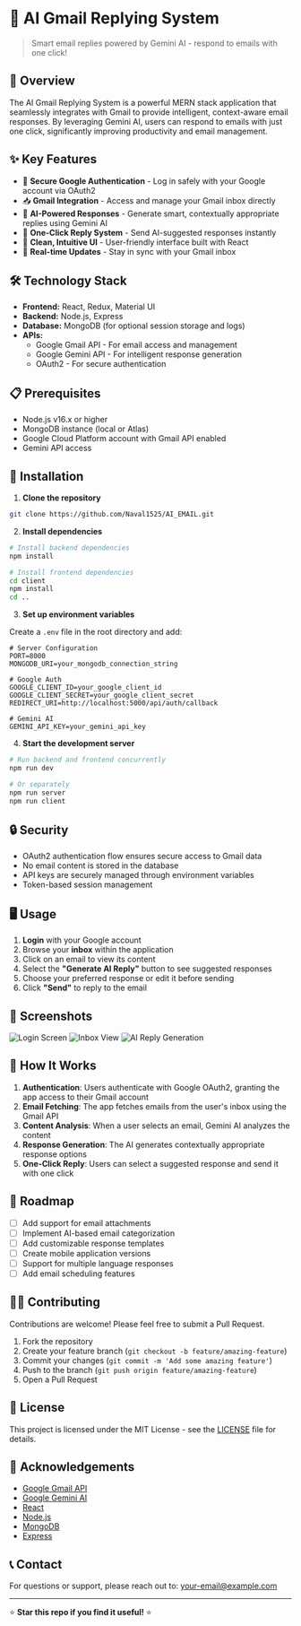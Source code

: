 # 📧 AI Gmail Replying System

> Smart email replies powered by Gemini AI - respond to emails with one click!

## 🚀 Overview

The AI Gmail Replying System is a powerful MERN stack application that seamlessly integrates with Gmail to provide intelligent, context-aware email responses. By leveraging Gemini AI, users can respond to emails with just one click, significantly improving productivity and email management.

## ✨ Key Features

- 🔐 **Secure Google Authentication** - Log in safely with your Google account via OAuth2
- 📥 **Gmail Integration** - Access and manage your Gmail inbox directly
- 🤖 **AI-Powered Responses** - Generate smart, contextually appropriate replies using Gemini AI
- 💨 **One-Click Reply System** - Send AI-suggested responses instantly
- 🎨 **Clean, Intuitive UI** - User-friendly interface built with React
- 🔄 **Real-time Updates** - Stay in sync with your Gmail inbox

## 🛠️ Technology Stack

- **Frontend:** React, Redux, Material UI
- **Backend:** Node.js, Express
- **Database:** MongoDB (for optional session storage and logs)
- **APIs:**
  - Google Gmail API - For email access and management
  - Google Gemini API - For intelligent response generation
  - OAuth2 - For secure authentication

## 📋 Prerequisites

- Node.js v16.x or higher
- MongoDB instance (local or Atlas)
- Google Cloud Platform account with Gmail API enabled
- Gemini API access

## 🔧 Installation

1. **Clone the repository**

```bash
git clone https://github.com/Naval1525/AI_EMAIL.git
```

2. **Install dependencies**

```bash
# Install backend dependencies
npm install

# Install frontend dependencies
cd client
npm install
cd ..
```

3. **Set up environment variables**

Create a `.env` file in the root directory and add:

```
# Server Configuration
PORT=8000
MONGODB_URI=your_mongodb_connection_string

# Google Auth
GOOGLE_CLIENT_ID=your_google_client_id
GOOGLE_CLIENT_SECRET=your_google_client_secret
REDIRECT_URI=http://localhost:5000/api/auth/callback

# Gemini AI
GEMINI_API_KEY=your_gemini_api_key
```

4. **Start the development server**

```bash
# Run backend and frontend concurrently
npm run dev

# Or separately
npm run server
npm run client
```

## 🔒 Security

- OAuth2 authentication flow ensures secure access to Gmail data
- No email content is stored in the database
- API keys are securely managed through environment variables
- Token-based session management

## 🖥️ Usage

1. **Login** with your Google account
2. Browse your **inbox** within the application
3. Click on an email to view its content
4. Select the **"Generate AI Reply"** button to see suggested responses
5. Choose your preferred response or edit it before sending
6. Click **"Send"** to reply to the email

## 📱 Screenshots

![Login Screen](https://placeholder-image-url.com/login-screen.png)
![Inbox View](https://placeholder-image-url.com/inbox-view.png)
![AI Reply Generation](https://placeholder-image-url.com/ai-reply.png)

## 🧠 How It Works

1. **Authentication**: Users authenticate with Google OAuth2, granting the app access to their Gmail account
2. **Email Fetching**: The app fetches emails from the user's inbox using the Gmail API
3. **Content Analysis**: When a user selects an email, Gemini AI analyzes the content
4. **Response Generation**: The AI generates contextually appropriate response options
5. **One-Click Reply**: Users can select a suggested response and send it with one click

## 🚧 Roadmap

- [ ] Add support for email attachments
- [ ] Implement AI-based email categorization
- [ ] Add customizable response templates
- [ ] Create mobile application versions
- [ ] Support for multiple language responses
- [ ] Add email scheduling features

## 👨‍💻 Contributing

Contributions are welcome! Please feel free to submit a Pull Request.

1. Fork the repository
2. Create your feature branch (`git checkout -b feature/amazing-feature`)
3. Commit your changes (`git commit -m 'Add some amazing feature'`)
4. Push to the branch (`git push origin feature/amazing-feature`)
5. Open a Pull Request

## 📄 License

This project is licensed under the MIT License - see the [LICENSE](LICENSE) file for details.

## 🙏 Acknowledgements

- [Google Gmail API](https://developers.google.com/gmail/api)
- [Google Gemini AI](https://ai.google.dev/)
- [React](https://reactjs.org/)
- [Node.js](https://nodejs.org/)
- [MongoDB](https://www.mongodb.com/)
- [Express](https://expressjs.com/)

## 📞 Contact

For questions or support, please reach out to: your-email@example.com

---

⭐ **Star this repo if you find it useful!** ⭐
